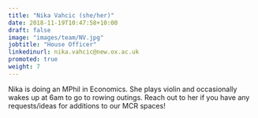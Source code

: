 ```yaml
---
title: "Nika Vahcic (she/her)"
date: 2018-11-19T10:47:58+10:00
draft: false
image: "images/team/NV.jpg"
jobtitle: "House Officer"
linkedinurl: nika.vahcic@new.ox.ac.uk
promoted: true
weight: 7
---
```


Nika is doing an MPhil in Economics. She plays violin and occasionally wakes up at 6am to go to rowing outings. Reach out to her if you have any requests/ideas for additions to our MCR spaces!

